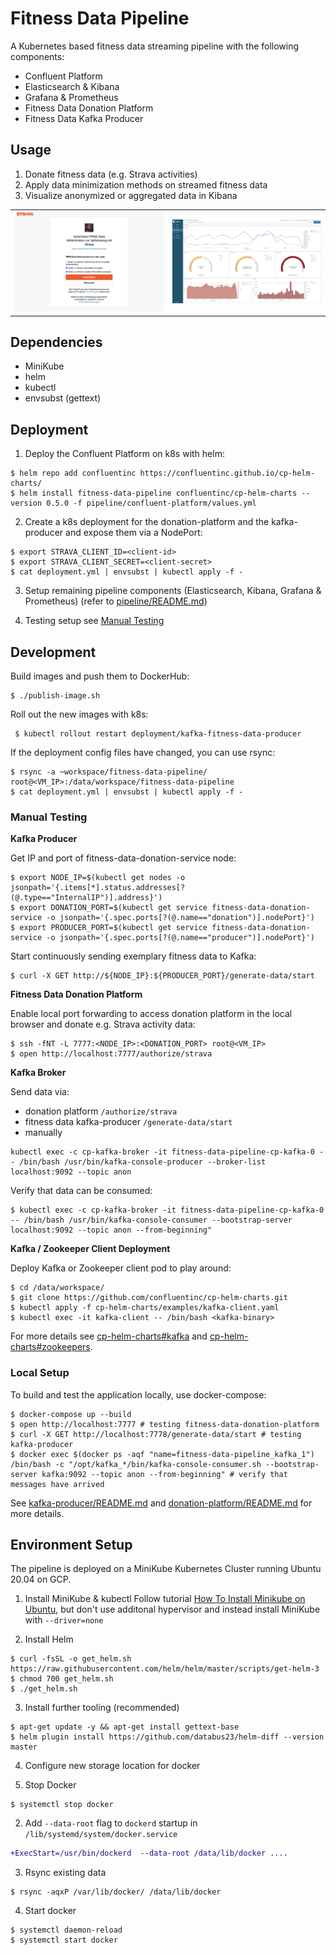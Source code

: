 # Fitness Data Pipeline

A Kubernetes based fitness data streaming pipeline with the following components:
* Confluent Platform
* Elasticsearch & Kibana
* Grafana & Prometheus
* Fitness Data Donation Platform
* Fitness Data Kafka Producer

## Usage

1. Donate fitness data (e.g. Strava activities)
2. Apply data minimization methods on streamed fitness data
3. Visualize anonymized or aggregated data in Kibana
<table><tr>
    <td> <img src="donation-platform/static/authorize-strava-example.png" alt="1. Strava Authorization" /> </td>
    <td> <img src="pipeline/kibana/img/kibana-dashboard.png" alt="3. Kibana Visualization" /> </td>
</tr></table>


## Dependencies

* MiniKube
* helm
* kubectl
* envsubst (gettext)


## Deployment

1. Deploy the Confluent Platform on k8s with helm:
```
$ helm repo add confluentinc https://confluentinc.github.io/cp-helm-charts/
$ helm install fitness-data-pipeline confluentinc/cp-helm-charts --version 0.5.0 -f pipeline/confluent-platform/values.yml
```

2. Create a k8s deployment for the donation-platform and the kafka-producer and expose them via a NodePort:
```
$ export STRAVA_CLIENT_ID=<client-id>
$ export STRAVA_CLIENT_SECRET=<client-secret>
$ cat deployment.yml | envsubst | kubectl apply -f -
```
3. Setup remaining pipeline components (Elasticsearch, Kibana, Grafana & Prometheus) (refer to [pipeline/README.md](pipeline/README.md))

4. Testing setup see [Manual Testing](#manual-testing)


## Development

Build images and push them to DockerHub:
```
$ ./publish-image.sh
```

Roll out the new images with k8s:
```
 $ kubectl rollout restart deployment/kafka-fitness-data-producer
```

If the deployment config files have changed, you can use rsync:
```
$ rsync -a ~workspace/fitness-data-pipeline/ root@<VM_IP>:/data/workspace/fitness-data-pipeline
$ cat deployment.yml | envsubst | kubectl apply -f -
```

### Manual Testing

**Kafka Producer**

Get IP and port of fitness-data-donation-service node:
```
$ export NODE_IP=$(kubectl get nodes -o jsonpath='{.items[*].status.addresses[?(@.type=="InternalIP")].address}')
$ export DONATION_PORT=$(kubectl get service fitness-data-donation-service -o jsonpath='{.spec.ports[?(@.name=="donation")].nodePort}')
$ export PRODUCER_PORT=$(kubectl get service fitness-data-donation-service -o jsonpath='{.spec.ports[?(@.name=="producer")].nodePort}')
```

Start continuously sending exemplary fitness data to Kafka:
```
$ curl -X GET http://${NODE_IP}:${PRODUCER_PORT}/generate-data/start
```

**Fitness Data Donation Platform**

Enable local port forwarding to access donation platform in the local browser and donate e.g. Strava activity data:
```
$ ssh -fNT -L 7777:<NODE_IP>:<DONATION_PORT> root@<VM_IP>
$ open http://localhost:7777/authorize/strava
```

**Kafka Broker**

Send data via:
* donation platform `/authorize/strava`
* fitness data kafka-producer `/generate-data/start`
* manually
 ```
 kubectl exec -c cp-kafka-broker -it fitness-data-pipeline-cp-kafka-0 -- /bin/bash /usr/bin/kafka-console-producer --broker-list localhost:9092 --topic anon
 ```

Verify that data can be consumed:
```
$ kubectl exec -c cp-kafka-broker -it fitness-data-pipeline-cp-kafka-0 -- /bin/bash /usr/bin/kafka-console-consumer --bootstrap-server localhost:9092 --topic anon --from-beginning"
```

**Kafka / Zookeeper Client Deployment**

Deploy Kafka or Zookeeper client pod to play around:
```
$ cd /data/workspace/
$ git clone https://github.com/confluentinc/cp-helm-charts.git
$ kubectl apply -f cp-helm-charts/examples/kafka-client.yaml
$ kubectl exec -it kafka-client -- /bin/bash <kafka-binary>
```
For more details see [cp-helm-charts#kafka](https://github.com/confluentinc/cp-helm-charts#kafka) and [cp-helm-charts#zookeepers](https://github.com/confluentinc/cp-helm-charts#zookeepers).

### Local Setup

To build and test the application locally, use docker-compose:
```
$ docker-compose up --build
$ open http://localhost:7777 # testing fitness-data-donation-platform
$ curl -X GET http://localhost:7778/generate-data/start # testing kafka-producer
$ docker exec $(docker ps -aqf "name=fitness-data-pipeline_kafka_1") /bin/bash -c "/opt/kafka_*/bin/kafka-console-consumer.sh --bootstrap-server kafka:9092 --topic anon --from-beginning" # verify that messages have arrived
```

See [kafka-producer/README.md](kafka-producer/README.md) and [donation-platform/README.md](donation-platform/README.md) for more details.


## Environment Setup

The pipeline is deployed on a MiniKube Kubernetes Cluster running Ubuntu 20.04 on GCP.


1. Install MiniKube & kubectl
Follow tutorial [How To Install Minikube on Ubuntu](https://computingforgeeks.com/how-to-install-minikube-on-ubuntu-debian-linux/), but don't use additonal hypervisor and instead install MiniKube with `--driver=none`

2. Install Helm
```
$ curl -fsSL -o get_helm.sh https://raw.githubusercontent.com/helm/helm/master/scripts/get-helm-3
$ chmod 700 get_helm.sh
$ ./get_helm.sh
```

3. Install further tooling (recommended)
```
$ apt-get update -y && apt-get install gettext-base
$ helm plugin install https://github.com/databus23/helm-diff --version master
```

4. Configure new storage location for docker

 1. Stop Docker
```
$ systemctl stop docker
```
 2. Add `--data-root` flag to `dockerd` startup in `/lib/systemd/system/docker.service`
```diff
+ExecStart=/usr/bin/dockerd  --data-root /data/lib/docker ....
```
 3. Rsync existing data
```
$ rsync -aqxP /var/lib/docker/ /data/lib/docker
```
 4. Start docker
```
$ systemctl daemon-reload
$ systemctl start docker
```